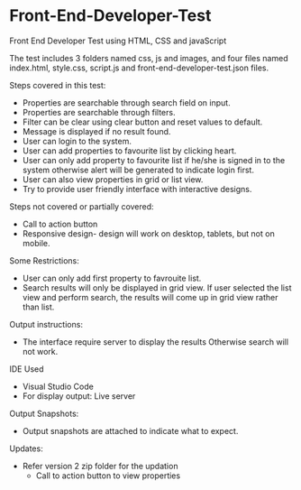 # Front-End-Developer-Test
Front End Developer Test using HTML, CSS and javaScript

The test includes 3 folders named css, js and images, and four files named index.html, style.css, script.js and front-end-developer-test.json files.

Steps covered in this test:

- Properties are searchable through search field on input.
- Properties are searchable through filters.
- Filter can be clear using clear button and reset values to default.
- Message is displayed if no result found.
- User can login to the system.
- User can add properties to favourite list by clicking heart.
- User can only add property to favourite list if he/she is signed in to the system otherwise alert will be generated to indicate login first.
- User can also view properties in grid or list view.
- Try to provide user friendly interface with interactive designs.

Steps not covered or partially covered:

- Call to action button
- Responsive design- design will work on desktop, tablets, but not on mobile.

Some Restrictions:

- User can only add first property to favrouite list.
- Search results will only be displayed in grid view. If user selected the list view and perform search, the results will come up in grid view rather than list.

Output instructions:

- The interface require server to display the results Otherwise search will not work.

IDE Used 

- Visual Studio Code
- For display output: Live server

Output Snapshots:

- Output snapshots are attached to indicate what to expect.

Updates:

- Refer version 2 zip folder for the updation
   - Call to action button to view properties 
